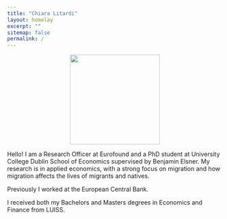 ```yaml
---
title: "Chiara Litardi"
layout: homelay
excerpt: ""
sitemap: false
permalink: /
---
```


<div style="text-align: center;">
<img src="{{ site.url }}{{ site.baseurl }}/assets/images/profile.jpeg" style="width: 210px">
</div>


Hello! I am a Research Officer at Eurofound and a PhD student at University College Dublin School of Economics supervised by Benjamin Elsner. My research is in applied economics, with a strong focus on migration and how migration affects the lives of migrants and natives.

Previously I worked at the European Central Bank.

I received both my Bachelors and Masters degrees in Economics and Finance from LUISS.